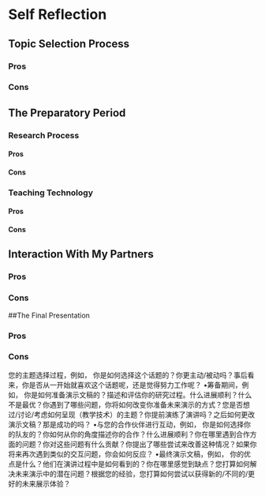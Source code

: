 # Self Reflection 

## Topic Selection Process

### Pros

### Cons

## The Preparatory Period

### Research Process

#### Pros

#### Cons

### Teaching Technology

#### Pros

#### Cons

## Interaction With My Partners

### Pros

### Cons

##The Final Presentation

### Pros

### Cons

您的主题选择过程，例如，
你是如何选择这个话题的？你更主动/被动吗？事后看来，你是否从一开始就喜欢这个话题呢，还是觉得努力工作呢？
•筹备期间，例如，
你是如何准备演示文稿的？描述和评估你的研究过程。什么进展顺利？什么不是最优？你遇到了哪些问题，你将如何改变你准备未来演示的方式？您是否想过/讨论/考虑如何呈现（教学技术）的主题？你提前演练了演讲吗？之后如何更改演示文稿？那是成功的吗？
•与您的合作伙伴进行互动，例如，
你是如何选择你的队友的？你如何从你的角度描述你的合作？什么进展顺利？你在哪里遇到合作方面的问题？你对这些问题有什么贡献？你提出了哪些尝试来改善这种情况？如果你将来再次遇到类似的交互问题，你会如何反应？
•最终演示文稿，例如，
你的优点是什么？他们在演讲过程中是如何看到的？你在哪里感觉到缺点？您打算如何解决未来演示中的潜在问题？根据您的经验，您打算如何尝试以获得新的/不同的/更好的未来展示体验？
